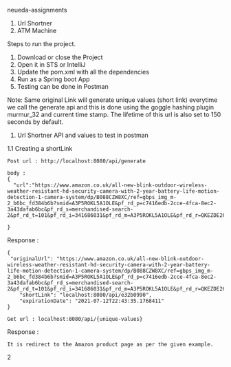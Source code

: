 neueda-assignments

1. Url Shortner 
2. ATM Machine

Steps to run the project.

1. Download or close the Project 
2. Open it in STS or IntelliJ
3. Update the pom.xml with all the dependencies 
4. Run as a Spring boot App
5. Testing can be done in Postman 



Note: Same original Link will generate unique values (short link) everytime we call the generate api and this is done using the  goggle hashing plugin murmur_32 and current time stamp. The lifetime of this url is also set to 150 seconds by default.

1. Url Shortner API and values to test in postman 


1.1 Creating a shortLink 

```
Post url : http://localhost:8080/api/generate

```

```
body : 
{
  "url":"https://www.amazon.co.uk/all-new-blink-outdoor-wireless-weather-resistant-hd-security-camera-with-2-year-battery-life-motion-detection-1-camera-system/dp/B088CZW8XC/ref=gbps_img_m-2_b6bc_fd384b6b?smid=A3P5ROKL5A1OLE&pf_rd_p=c7416edb-2cce-4fca-8ec2-3a43dafab6bc&pf_rd_s=merchandised-search-2&pf_rd_t=101&pf_rd_i=341686031&pf_rd_m=A3P5ROKL5A1OLE&pf_rd_r=QKEZDE26ZZ3Y0WT9NT1Z"

}
```

Response :
```
{
 "originalUrl": "https://www.amazon.co.uk/all-new-blink-outdoor-wireless-weather-resistant-hd-security-camera-with-2-year-battery-life-motion-detection-1-camera-system/dp/B088CZW8XC/ref=gbps_img_m-2_b6bc_fd384b6b?smid=A3P5ROKL5A1OLE&pf_rd_p=c7416edb-2cce-4fca-8ec2-3a43dafab6bc&pf_rd_s=merchandised-search-2&pf_rd_t=101&pf_rd_i=341686031&pf_rd_m=A3P5ROKL5A1OLE&pf_rd_r=QKEZDE26ZZ3Y0WT9NT1Z",
    "shortLink": "localhost:8080/api/e32b0990",
    "expirationDate": "2021-07-12T22:43:35.1768411"
}
```
```
Get url : localhost:8080/api/{unique-values}

```

Response :
```
It is redirect to the Amazon product page as per the given example.
```




2

